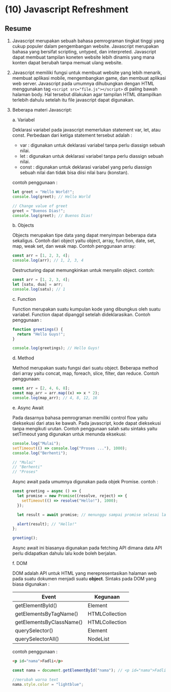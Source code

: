# (10) Javascript Refreshment

## Resume

1. Javascript merupakan sebuah bahasa pemrograman tingkat tinggi yang cukup populer dalam pengembangan website. Javascript merupakan bahasa yang bersifat scripting, untyped, dan interpreted. Javascript dapat membuat tampilan koneten website lebih dinamis yang mana konten dapat berubah tanpa memuat ulang website.

2. Javascript memiliki fungsi untuk membuat website yang lebih menarik, membuat aplikasi mobile, mengembangkan game, dan membuat aplikasi web server. Javascript pada umumnya dihubungkan dengan HTML menggunakan tag `<script src="file.js"></script>` di paling bawah halaman body. Hal tersebut dilakukan agar tampilan HTML ditampilkan terlebih dahulu setelah itu file javascript dapat digunakan.

3. Beberapa materi Javascript:

   a. Variabel

   Deklarasi variabel pada javascript memerlukan statement var, let, atau const. Perbedaan dari ketiga statement tersebut adalah :

   - var : digunakan untuk deklarasi variabel tanpa perlu diassign sebuah nilai.
   - let : digunakan untuk deklarasi variabel tanpa perlu diassign sebuah nilai.
   - const : digunakan untuk deklarasi variabel yang perlu diassign sebuah nilai dan tidak bisa diisi nilai baru (konstan).

   contoh penggunaan :

   ```javascript
   let greet = "Hello World!";
   console.log(greet); // Hello World

   // Change value of greet
   greet = "Buenos Dias!";
   console.log(greet); // Buenos Dias!
   ```

   b. Objects

   Objects merupakan tipe data yang dapat menyimpan beberapa data sekaligus. Contoh dari object yaitu object, array, function, date, set, map, weak set, dan weak map. Contoh penggunaan array:

   ```javascript
   const arr = [1, 2, 3, 4];
   console.log(arr); // 1, 2, 3, 4
   ```

   Destructuring dapat memungkinkan untuk menyalin object. contoh:

   ```javascript
   const arr = [1, 2, 3, 4];
   let [satu, dua] = arr;
   console.log(satu); // 1
   ```

   c. Function

   Function merupakan suatu kumpulan kode yang dibungkus oleh suatu variabel. Function dapat dipanggil setelah dideklarasikan. Contoh penggunaan :

   ```javascript
   function greetings() {
     return "Hello Guys!";
   }

   console.log(greetings); // Hello Guys!
   ```

   d. Method

   Method merupakan suatu fungsi dari suatu object. Beberapa method dari array yaitu concat, map, foreach, slice, filter, dan reduce. Contoh penggunaan:

   ```javascript
   const arr = [2, 4, 6, 8];
   const map_arr = arr.map((x) => x * 2);
   console.log(map_arr); // 4, 8, 12, 16
   ```

   e. Async Await

   Pada dasarnya bahasa pemrograman memiliki control flow yaitu dieksekusi dari atas ke bawah. Pada javascript, kode dapat dieksekusi tanpa mengikuti urutan. Contoh penggunaan salah satu sintaks yaitu setTimeout yang digunakan untuk menunda eksekusi:

   ```javascript
   console.log("Mulai");
   setTimeout(() => console.log("Proses ..."), 1000);
   console.log("Berhenti");

   // "Mulai"
   // "Berhenti"
   // "Proses"
   ```

   Async await pada umumnya digunakan pada objek Promise. contoh :

   ```javascript
   const greeting = async () => {
     let promise = new Promise((resolve, reject) => {
       setTimeout(() => resolve("Hello!"), 1000);
     });

     let result = await promise; // menunggu sampai promise selesai lalu lanjutkan kode.

     alert(result); // "Hello!"
   };

   greeting();
   ```

   Async await ini biasanya digunakan pada fetching API dimana data API perlu didapatkan dahulu lalu kode boleh berjalan.

   f. DOM

   DOM adalah API untuk HTML yang merepresentasikan halaman web pada suatu dokumen menjadi suatu **object**. Sintaks pada DOM yang biasa digunakan :

   | Event                    | Kegunaan       |
   | ------------------------ | -------------- |
   | getElementById()         | Element        |
   | getElementsByTagName()   | HTMLCollection |
   | getElementsByClassName() | HTMLCollection |
   | querySelector()          | Element        |
   | querySelectorAll()       | NodeList       |

   contoh penggunaan :

   ```HTML
   <p id="nama">Fadli</p>
   ```

   ```javascript
   const nama = document.getElementById("nama"); // <p id="nama">Fadli</p>

   //merubah warna text
   nama.style.color = "lightblue";
   ```
